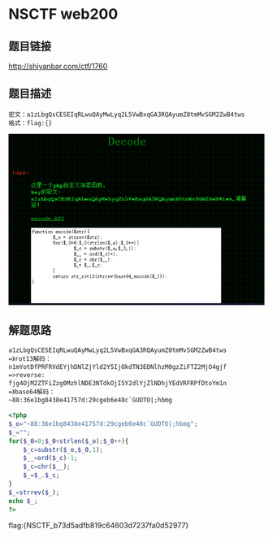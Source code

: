 # NSCTF web200

## 题目链接
http://shiyanbar.com/ctf/1760

## 题目描述

```
密文：a1zLbgQsCESEIqRLwuQAyMwLyq2L5VwBxqGA3RQAyumZ0tmMvSGM2ZwB4tws
格式：flag:{}
```

![](images/2021-06-02-23-09-19.png)

## 解题思路

```
a1zLbgQsCESEIqRLwuQAyMwLyq2L5VwBxqGA3RQAyumZ0tmMvSGM2ZwB4tws
=》rot13解码：
n1mYotDfPRFRVdEYjhDNlZjYld2Y5IjOkdTN3EDNlhzM0gzZiFTZ2MjO4gjf
=>reverse:
fjg4OjM2ZTFiZzg0MzhlNDE3NTdkOjI5Y2dlYjZlNDhjYEdVRFRPfDtoYm1n
=》base64解码：
~88:36e1bg8438e41757d:29cgeb6e48c`GUDTO|;hbmg
```

```php
<?php
$_o="~88:36e1bg8438e41757d:29cgeb6e48c`GUDTO|;hbmg";
$_="";
for($_0=0;$_0<strlen($_o);$_0++){
    $_c=substr($_o,$_0,1);
    $__=ord($_c)-1;
    $_c=chr($__);
    $_=$_.$_c;
}
$_=strrev($_);
echo $_;
?>
```

flag:{NSCTF_b73d5adfb819c64603d7237fa0d52977}